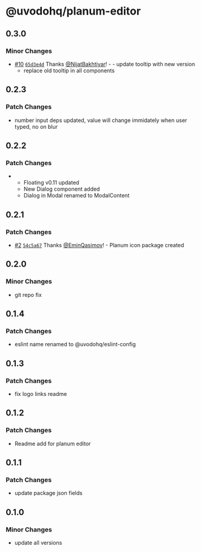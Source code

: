 # @uvodohq/planum-editor

## 0.3.0

### Minor Changes

- [#10](https://github.com/uvodohq/planum/pull/10) [`65d3e4d`](https://github.com/uvodohq/planum/commit/65d3e4dc731737c27c960d9abf53b341cd282e03) Thanks [@NijatBakhtiyar](https://github.com/NijatBakhtiyar)! - - update tooltip with new version
  - replace old tooltip in all components

## 0.2.3

### Patch Changes

- number input deps updated, value will change immidately when user typed, no on blur

## 0.2.2

### Patch Changes

- - Floating v0.11 updated
  - New Dialog component added
  - Dialog in Modal renamed to ModalContent

## 0.2.1

### Patch Changes

- [#2](https://github.com/uvodohq/planum/pull/2) [`54c5a67`](https://github.com/uvodohq/planum/commit/54c5a678d8fe070930e8e998ddf16347dcc54f06) Thanks [@EminQasimov](https://github.com/EminQasimov)! - Planum icon package created

## 0.2.0

### Minor Changes

- git repo fix

## 0.1.4

### Patch Changes

- eslint name renamed to @uvodohq/eslint-config

## 0.1.3

### Patch Changes

- fix logo links readme

## 0.1.2

### Patch Changes

- Readme add for planum editor

## 0.1.1

### Patch Changes

- update package json fields

## 0.1.0

### Minor Changes

- update all versions
